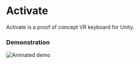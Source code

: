 # Activate

Activate is a proof of concept VR keyboard for Unity.

### Demonstration
![Animated demo](demo.gif)